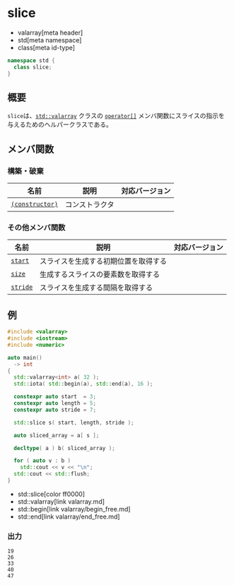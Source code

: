 # slice
* valarray[meta header]
* std[meta namespace]
* class[meta id-type]

```cpp
namespace std {
  class slice;
}
```

## 概要
`slice`は、[`std::valarray`](valarray.md) クラスの [`operator[]`](valarray/op_at.md) メンバ関数にスライスの指示を与えるためのヘルパークラスである。


## メンバ関数
### 構築・破棄

| 名前 | 説明 | 対応バージョン |
|-------------------------------------|----------------------------|------|
| [`(constructor)`](slice/op_constructor.md) | コンストラクタ             |      |


### その他メンバ関数

| 名前 | 説明 | 対応バージョン |
|-------------------------------|--------------------------------------|------|
| [`start`](slice/start.md)   | スライスを生成する初期位置を取得する |      |
| [`size`](slice/size.md)     | 生成するスライスの要素数を取得する   |      |
| [`stride`](slice/stride.md) | スライスを生成する間隔を取得する     |      |


## 例
```cpp example
#include <valarray>
#include <iostream>
#include <numeric>

auto main()
  -> int
{
  std::valarray<int> a( 32 );
  std::iota( std::begin(a), std::end(a), 16 );

  constexpr auto start  = 3;
  constexpr auto length = 5;
  constexpr auto stride = 7;

  std::slice s( start, length, stride );

  auto sliced_array = a[ s ];

  decltype( a ) b( sliced_array );

  for ( auto v : b )
    std::cout << v << "\n";
  std::cout << std::flush;
}
```
* std::slice[color ff0000]
* std::valarray[link valarray.md]
* std::begin[link valarray/begin_free.md]
* std::end[link valarray/end_free.md]

### 出力
```
19
26
33
40
47
```
